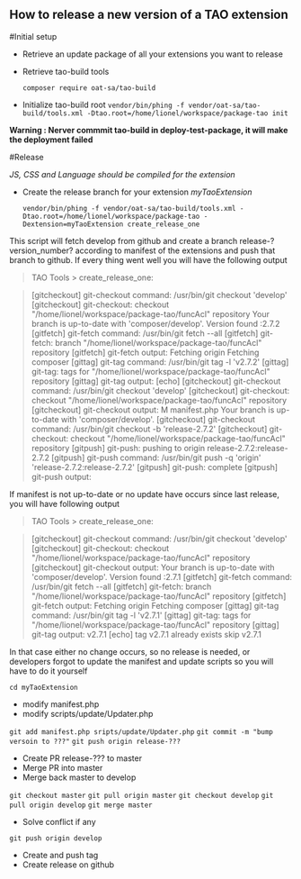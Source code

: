 How to release a new version of a TAO extension 
----------

#Initial setup

 - Retrieve an update package of all your extensions you want to release 
 - Retrieve tao-build tools

    `composer require oat-sa/tao-build`
    
 - Initialize tao-build root
 `vendor/bin/phing -f vendor/oat-sa/tao-build/tools.xml -Dtao.root=/home/lionel/workspace/package-tao init`

**Warning : Nerver commmit tao-build in deploy-test-package, it will make the deployment failed**

#Release

*JS, CSS and Language should be compiled for the extension*

 - Create the release branch for your extension *myTaoExtension*

    `vendor/bin/phing -f vendor/oat-sa/tao-build/tools.xml -Dtao.root=/home/lionel/workspace/package-tao -Dextension=myTaoExtension create_release_one`
    
This script will fetch develop from github and create a branch release-?version_number? according to manifest of the extensions and push that branch to github. If every thing went well you will have the following output

> TAO Tools > create_release_one:

>[gitcheckout] git-checkout command: /usr/bin/git checkout 'develop'
[gitcheckout] git-checkout: checkout "/home/lionel/workspace/package-tao/funcAcl" repository
Your branch is up-to-date with 'composer/develop'.
Version found :2.7.2 [gitfetch] git-fetch command: /usr/bin/git fetch --all
[gitfetch] git-fetch: branch "/home/lionel/workspace/package-tao/funcAcl" repository
 [gitfetch] git-fetch output: Fetching origin
Fetching composer
  [gittag] git-tag command: /usr/bin/git tag -l 'v2.7.2'
 [gittag] git-tag: tags for "/home/lionel/workspace/package-tao/funcAcl" repository
   [gittag] git-tag output: 
     [echo] 
 [gitcheckout] git-checkout command: /usr/bin/git checkout 'develop'
 [gitcheckout] git-checkout: checkout "/home/lionel/workspace/package-tao/funcAcl" repository
 [gitcheckout] git-checkout output: M    manifest.php
 Your branch is up-to-date with 'composer/develop'.
 [gitcheckout] git-checkout command: /usr/bin/git checkout -b 'release-2.7.2'
 [gitcheckout] git-checkout: checkout "/home/lionel/workspace/package-tao/funcAcl" repository
  [gitpush] git-push: pushing to origin release-2.7.2:release-2.7.2
  [gitpush] git-push command: /usr/bin/git push -q 'origin' 'release-2.7.2:release-2.7.2'
  [gitpush] git-push: complete
  [gitpush] git-push output: 

If manifest is not up-to-date or no update have occurs since last release, you will have following output

> TAO Tools > create_release_one:

>[gitcheckout] git-checkout command: /usr/bin/git checkout 'develop'
[gitcheckout] git-checkout: checkout "/home/lionel/workspace/package-tao/funcAcl" repository
[gitcheckout] git-checkout output: Your branch is up-to-date with 'composer/develop'.
Version found :2.7.1 [gitfetch] git-fetch command: /usr/bin/git fetch --all
 [gitfetch] git-fetch: branch "/home/lionel/workspace/package-tao/funcAcl" repository
 [gitfetch] git-fetch output: Fetching origin
Fetching composer
   [gittag] git-tag command: /usr/bin/git tag -l 'v2.7.1'
   [gittag] git-tag: tags for "/home/lionel/workspace/package-tao/funcAcl" repository
   [gittag] git-tag output: v2.7.1
     [echo] tag v2.7.1 already exists skip v2.7.1

In that case either no change occurs, so no release is needed, or developers forgot to update the manifest and update scripts so you will have to do it yourself

    cd myTaoExtension

 - modify manifest.php
 - modify scripts/update/Updater.php

`git add manifest.php sripts/update/Updater.php`
`git commit -m "bump versoin to ???"`
`git push origin release-???`

 - Create PR release-??? to master
 - Merge PR into master
 - Merge back master to develop

`git checkout master`
`git pull origin master`
`git checkout develop`
`git pull origin develop`
`git merge master`

 - Solve conflict if any

`git push origin develop`

 - Create and push tag
 - Create release on github